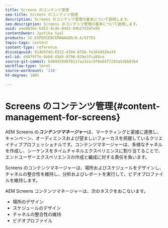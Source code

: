 ```yaml
---
title: Screens のコンテンツ管理
seo-title: Screens のコンテンツ管理
description: Screens のコンテンツ管理の基本について説明します。
seo-description: Screens のコンテンツ管理の基本について説明します。
uuid: eee0036e-b352-4cde-84d2-04b27d3dfe95
contentOwner: Jyotika Syal
products: SG_EXPERIENCEMANAGER/6.4/SITES
topic-tags: content
content-type: reference
discoiquuid: 014b5fdd-6522-4394-87bb-fe264492ba34
exl-id: d48f9f7e-bbb8-43d4-9796-029e3fca88ce
source-git-commit: bd94d3949f0117aa3e1c9f0e84f7293a5d6b03b4
workflow-type: tm+mt
source-wordcount: '116'
ht-degree: 100%

---
```


# Screens のコンテンツ管理{#content-management-for-screens}

AEM Screens の&#x200B;***コンテンツマネージャー***&#x200B;は、マーケティングと密接に連携し、キャンペーン、オーディエンスおよび望ましいフォーカスを把握しているクリエイティブプロフェッショナルです。コンテンツマネージャーは、多様なチャネルを作成し、シーケンスをタイムチャネルエクスペリエンスに割り当てることで、エンドユーザーエクスペリエンスの作成と編成に対する責任を負います。

Screens のコンテンツマネージャーは、場所およびスケジュールをデザインし、チャネルの整合性を維持し、分析およびレポートを実行して、ビデオプロファイルを維持します。

AEM Screens コンテンツマネージャーは、次のタスクをおこないます。

* 場所のデザイン
* スケジュールのデザイン
* チャネルの整合性の維持
* ビデオプロファイル
